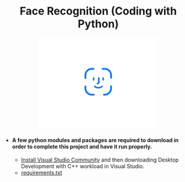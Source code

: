 <a> 
   <div align="center"> <h1>Face Recognition (Coding with Python)</h1> 
   <img border="0" src="/icon.gif" width="320" height="240" >
   </div>
</a>

- #### A few python modules and packages are required to download in order to complete this project and have it run properly.
     - [Install Visual Studio Community](https://visualstudio.microsoft.com/vs/community) and then downloading Desktop Development with C++ workload in Visual Studio.
     - [requirements.txt](https://github.com/serhanelmacioglu/Face-Recognition_Coding-with-Python/blob/main/requirements.txt)
